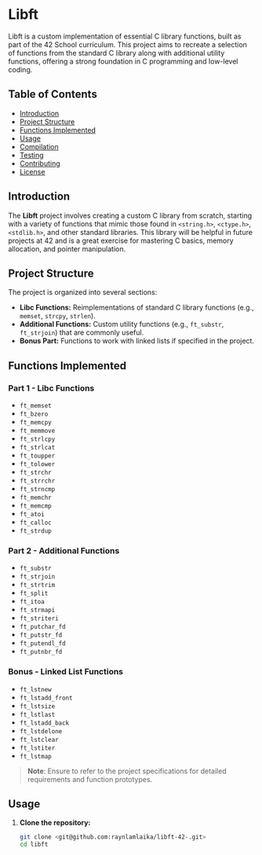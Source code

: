 # Libft

Libft is a custom implementation of essential C library functions, built as part of the 42 School curriculum. This project aims to recreate a selection of functions from the standard C library along with additional utility functions, offering a strong foundation in C programming and low-level coding.

## Table of Contents

- [Introduction](#introduction)
- [Project Structure](#project-structure)
- [Functions Implemented](#functions-implemented)
- [Usage](#usage)
- [Compilation](#compilation)
- [Testing](#testing)
- [Contributing](#contributing)
- [License](#license)

## Introduction

The **Libft** project involves creating a custom C library from scratch, starting with a variety of functions that mimic those found in `<string.h>`, `<ctype.h>`, `<stdlib.h>`, and other standard libraries. This library will be helpful in future projects at 42 and is a great exercise for mastering C basics, memory allocation, and pointer manipulation.

## Project Structure

The project is organized into several sections:

- **Libc Functions:** Reimplementations of standard C library functions (e.g., `memset`, `strcpy`, `strlen`).
- **Additional Functions:** Custom utility functions (e.g., `ft_substr`, `ft_strjoin`) that are commonly useful.
- **Bonus Part:** Functions to work with linked lists if specified in the project.

## Functions Implemented

### Part 1 - Libc Functions
- `ft_memset`
- `ft_bzero`
- `ft_memcpy`
- `ft_memmove`
- `ft_strlcpy`
- `ft_strlcat`
- `ft_toupper`
- `ft_tolower`
- `ft_strchr`
- `ft_strrchr`
- `ft_strncmp`
- `ft_memchr`
- `ft_memcmp`
- `ft_atoi`
- `ft_calloc`
- `ft_strdup`

### Part 2 - Additional Functions
- `ft_substr`
- `ft_strjoin`
- `ft_strtrim`
- `ft_split`
- `ft_itoa`
- `ft_strmapi`
- `ft_striteri`
- `ft_putchar_fd`
- `ft_putstr_fd`
- `ft_putendl_fd`
- `ft_putnbr_fd`

### Bonus - Linked List Functions
- `ft_lstnew`
- `ft_lstadd_front`
- `ft_lstsize`
- `ft_lstlast`
- `ft_lstadd_back`
- `ft_lstdelone`
- `ft_lstclear`
- `ft_lstiter`
- `ft_lstmap`

> **Note**: Ensure to refer to the project specifications for detailed requirements and function prototypes.

## Usage

1. **Clone the repository:**
   ```bash
   git clone <git@github.com:raynlamlaika/libft-42-.git>
   cd libft
